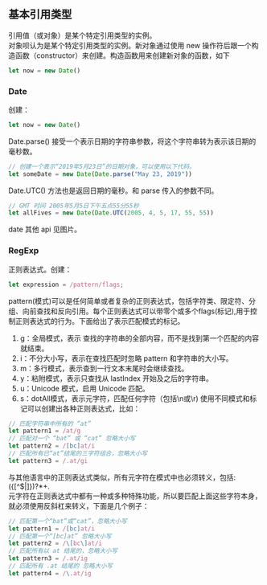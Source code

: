 ## 基本引用类型
引用值（或对象）是某个特定引用类型的实例。<br>
对象呗认为是某个特定引用类型的实例。新对象通过使用 new 操作符后跟一个构造函数（constructor）来创建。构造函数用来创建新对象的函数，如下
```js
let now = new Date()
```
### Date
创建：
```js
let now = new Date()
```
Date.parse() 接受一个表示日期的字符串参数，将这个字符串转为表示该日期的毫秒数。
```js
// 创建一个表示“2019年5月23日”的日期对象，可以使用以下代码。
let someDate = new Date(Date.parse("May 23, 2019"))
```
Date.UTC() 方法也是返回日期的毫秒。和 parse 传入的参数不同。
```js
// GMT 时间 2005年5月5日下午五点55分55秒
let allFives = new Date(Date.UTC(2005, 4, 5, 17, 55, 55))
```
date 其他 api 见图片。

### RegExp
正则表达式。创建：<br>
```js
let expression = /pattern/flags;
```
pattern(模式)可以是任何简单或者复杂的正则表达式，包括字符类、限定符、分组、向前查找和反向引用。每个正则表达式可以带零个或多个flags(标记),用于控制正则表达式的行为。下面给出了表示匹配模式的标记。
1. g：全局模式，表示 查找的字符串的全部内容，而不是找到第一个匹配的内容就结束。
2. i：不分大小写，表示在查找匹配时忽略 pattern 和字符串的大小写。
3. m：多行模式，表示查到一行文本末尾时会继续查找。
4. y：粘附模式，表示只查找从 lastIndex 开始及之后的字符串。
5. u：Unicode 模式，启用 Unicode 匹配。
6. s：dotAll模式，表示元字符，匹配任何字符（包括\n或\r)
使用不同模式和标记可以创建出各种正则表达式，比如：

```js
// 匹配字符串中所有的 “at”
let pattern1 = /at/g
// 匹配对一个 “bat” 或 “cat” 忽略大小写
let pattern2 = /[bc]at/i
// 匹配所有已“at”结尾的三字符组合，忽略大小写
let pattern3 = /.at/gi
```
与其他语言中的正则表达式类似，所有元字符在模式中也必须转义，包括: ({[\^$|]})?*+.<br>
元字符在正则表达式中都有一种或多种特殊功能，所以要匹配上面这些字符本身，就必须使用反斜杠来转义，下面是几个例子：
```js
// 匹配第一个“bat”或“cat”，忽略大小写
let pattern1 = /[bc]at/i
// 匹配第一个“[bc]at” 忽略大小写
let pattern2 = /\[bc\]at/i
// 匹配所有以 at 结尾的，忽略大小写
let pattern3 = /.at/ig
// 匹配所有 .at 结尾的 忽略大小写
let pattern4 = /\.at/ig
``` 